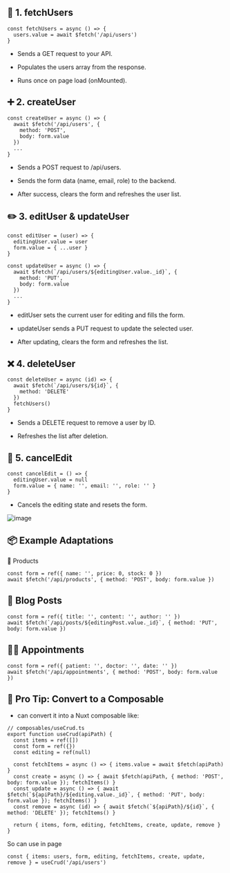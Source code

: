 ## 🔁 1. fetchUsers

```
const fetchUsers = async () => {
  users.value = await $fetch('/api/users')
}
```
- Sends a GET request to your API.

- Populates the users array from the response.

- Runs once on page load (onMounted).

## ➕ 2. createUser

```
const createUser = async () => {
  await $fetch('/api/users', {
    method: 'POST',
    body: form.value
  })
  ...
}
```
- Sends a POST request to /api/users.

- Sends the form data (name, email, role) to the backend.

- After success, clears the form and refreshes the user list.

## ✏️ 3. editUser & updateUser
```
const editUser = (user) => {
  editingUser.value = user
  form.value = { ...user }
}

const updateUser = async () => {
  await $fetch(`/api/users/${editingUser.value._id}`, {
    method: 'PUT',
    body: form.value
  })
  ...
}
```
- editUser sets the current user for editing and fills the form.

- updateUser sends a PUT request to update the selected user.

- After updating, clears the form and refreshes the list.

## ❌ 4. deleteUser
```
const deleteUser = async (id) => {
  await $fetch(`/api/users/${id}`, {
    method: 'DELETE'
  })
  fetchUsers()
}
```
- Sends a DELETE request to remove a user by ID.

- Refreshes the list after deletion.

## 🛑 5. cancelEdit
```
const cancelEdit = () => {
  editingUser.value = null
  form.value = { name: '', email: '', role: '' }
}
```
- Cancels the editing state and resets the form.

![image](https://github.com/user-attachments/assets/c8c86d0c-4296-4d98-8fb1-678dce41105a)

## 📦 Example Adaptations

🧾 Products
```
const form = ref({ name: '', price: 0, stock: 0 })
await $fetch('/api/products', { method: 'POST', body: form.value })
```

## 📰 Blog Posts
```
const form = ref({ title: '', content: '', author: '' })
await $fetch(`/api/posts/${editingPost.value._id}`, { method: 'PUT', body: form.value })
```
## 👨‍⚕️ Appointments
```
const form = ref({ patient: '', doctor: '', date: '' })
await $fetch('/api/appointments', { method: 'POST', body: form.value })
```

## 🧠 Pro Tip: Convert to a Composable
- can convert it into a Nuxt composable like:

```
// composables/useCrud.ts
export function useCrud(apiPath) {
  const items = ref([])
  const form = ref({})
  const editing = ref(null)

  const fetchItems = async () => { items.value = await $fetch(apiPath) }
  const create = async () => { await $fetch(apiPath, { method: 'POST', body: form.value }); fetchItems() }
  const update = async () => { await $fetch(`${apiPath}/${editing.value._id}`, { method: 'PUT', body: form.value }); fetchItems() }
  const remove = async (id) => { await $fetch(`${apiPath}/${id}`, { method: 'DELETE' }); fetchItems() }

  return { items, form, editing, fetchItems, create, update, remove }
}
```
So can use in page 

```
const { items: users, form, editing, fetchItems, create, update, remove } = useCrud('/api/users')
```
